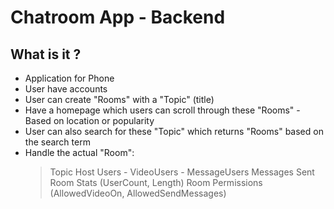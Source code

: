 # Chatroom App - Backend

## What is it ?

- Application for Phone
- User have accounts
- User can create "Rooms" with a "Topic" (title)
- Have a homepage which users can scroll through these "Rooms" - Based on location or popularity
- User can also search for these "Topic" which returns "Rooms" based on the search term
- Handle the actual "Room":
    > Topic
    > Host
    > Users
        - VideoUsers
        - MessageUsers
    > Messages Sent
    > Room Stats (UserCount, Length)
    > Room Permissions (AllowedVideoOn, AllowedSendMessages)




